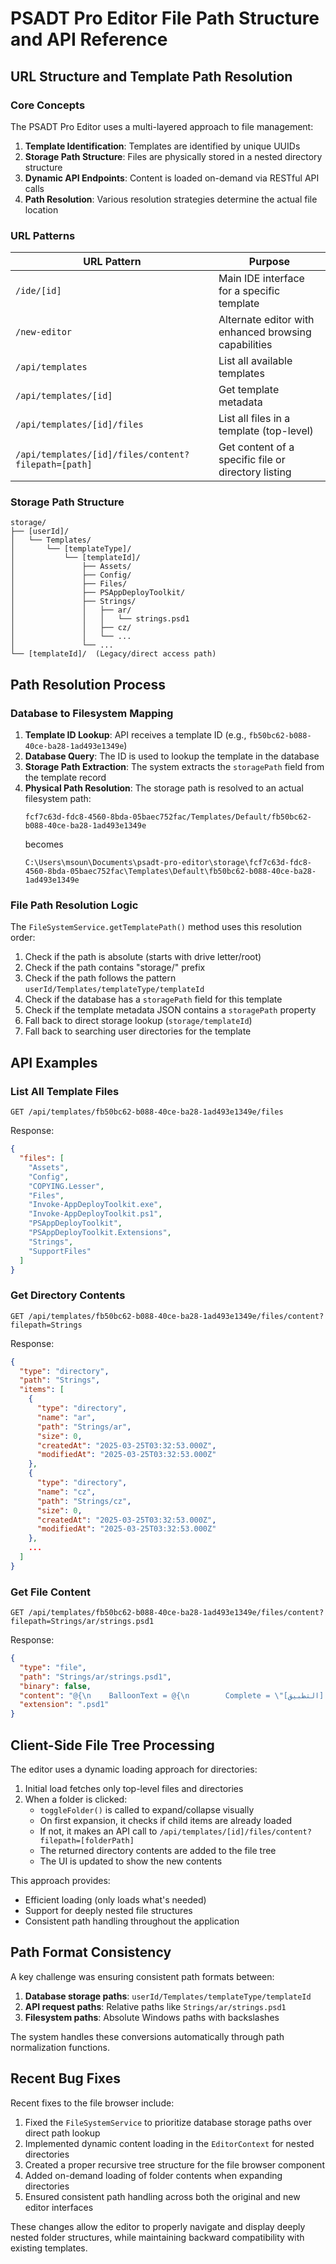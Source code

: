 # PSADT Pro Editor File Path Structure and API Reference

## URL Structure and Template Path Resolution

### Core Concepts

The PSADT Pro Editor uses a multi-layered approach to file management:

1. **Template Identification**: Templates are identified by unique UUIDs
2. **Storage Path Structure**: Files are physically stored in a nested directory structure
3. **Dynamic API Endpoints**: Content is loaded on-demand via RESTful API calls
4. **Path Resolution**: Various resolution strategies determine the actual file location

### URL Patterns

| URL Pattern | Purpose |
|-------------|---------|
| `/ide/[id]` | Main IDE interface for a specific template |
| `/new-editor` | Alternate editor with enhanced browsing capabilities |
| `/api/templates` | List all available templates |
| `/api/templates/[id]` | Get template metadata |
| `/api/templates/[id]/files` | List all files in a template (top-level) |
| `/api/templates/[id]/files/content?filepath=[path]` | Get content of a specific file or directory listing |

### Storage Path Structure

```
storage/
├── [userId]/
│   └── Templates/
│       └── [templateType]/
│           └── [templateId]/
│               ├── Assets/
│               ├── Config/
│               ├── Files/
│               ├── PSAppDeployToolkit/
│               ├── Strings/
│               │   ├── ar/
│               │   │   └── strings.psd1
│               │   ├── cz/
│               │   └── ...
│               └── ...
└── [templateId]/  (Legacy/direct access path)
```

## Path Resolution Process

### Database to Filesystem Mapping

1. **Template ID Lookup**: API receives a template ID (e.g., `fb50bc62-b088-40ce-ba28-1ad493e1349e`)
2. **Database Query**: The ID is used to lookup the template in the database
3. **Storage Path Extraction**: The system extracts the `storagePath` field from the template record
4. **Physical Path Resolution**: The storage path is resolved to an actual filesystem path:
   ```
   fcf7c63d-fdc8-4560-8bda-05baec752fac/Templates/Default/fb50bc62-b088-40ce-ba28-1ad493e1349e
   ```
   becomes
   ```
   C:\Users\msoun\Documents\psadt-pro-editor\storage\fcf7c63d-fdc8-4560-8bda-05baec752fac\Templates\Default\fb50bc62-b088-40ce-ba28-1ad493e1349e
   ```

### File Path Resolution Logic

The `FileSystemService.getTemplatePath()` method uses this resolution order:

1. Check if the path is absolute (starts with drive letter/root)
2. Check if the path contains "storage/" prefix
3. Check if the path follows the pattern `userId/Templates/templateType/templateId`
4. Check if the database has a `storagePath` field for this template
5. Check if the template metadata JSON contains a `storagePath` property
6. Fall back to direct storage lookup (`storage/templateId`)
7. Fall back to searching user directories for the template

## API Examples

### List All Template Files

```
GET /api/templates/fb50bc62-b088-40ce-ba28-1ad493e1349e/files
```

Response:
```json
{
  "files": [
    "Assets",
    "Config",
    "COPYING.Lesser",
    "Files",
    "Invoke-AppDeployToolkit.exe",
    "Invoke-AppDeployToolkit.ps1",
    "PSAppDeployToolkit",
    "PSAppDeployToolkit.Extensions",
    "Strings",
    "SupportFiles"
  ]
}
```

### Get Directory Contents

```
GET /api/templates/fb50bc62-b088-40ce-ba28-1ad493e1349e/files/content?filepath=Strings
```

Response:
```json
{
  "type": "directory",
  "path": "Strings",
  "items": [
    {
      "type": "directory",
      "name": "ar",
      "path": "Strings/ar",
      "size": 0,
      "createdAt": "2025-03-25T03:32:53.000Z",
      "modifiedAt": "2025-03-25T03:32:53.000Z"
    },
    {
      "type": "directory",
      "name": "cz",
      "path": "Strings/cz",
      "size": 0,
      "createdAt": "2025-03-25T03:32:53.000Z",
      "modifiedAt": "2025-03-25T03:32:53.000Z"
    },
    ...
  ]
}
```

### Get File Content

```
GET /api/templates/fb50bc62-b088-40ce-ba28-1ad493e1349e/files/content?filepath=Strings/ar/strings.psd1
```

Response:
```json
{
  "type": "file",
  "path": "Strings/ar/strings.psd1",
  "binary": false,
  "content": "@{\n    BalloonText = @{\n        Complete = \"تم التثبيت بنجاح [التطبيق]\" ...",
  "extension": ".psd1"
}
```

## Client-Side File Tree Processing

The editor uses a dynamic loading approach for directories:

1. Initial load fetches only top-level files and directories
2. When a folder is clicked:
   - `toggleFolder()` is called to expand/collapse visually
   - On first expansion, it checks if child items are already loaded
   - If not, it makes an API call to `/api/templates/[id]/files/content?filepath=[folderPath]`
   - The returned directory contents are added to the file tree
   - The UI is updated to show the new contents

This approach provides:
- Efficient loading (only loads what's needed)
- Support for deeply nested file structures
- Consistent path handling throughout the application

## Path Format Consistency

A key challenge was ensuring consistent path formats between:
1. **Database storage paths**: `userId/Templates/templateType/templateId`
2. **API request paths**: Relative paths like `Strings/ar/strings.psd1`
3. **Filesystem paths**: Absolute Windows paths with backslashes

The system handles these conversions automatically through path normalization functions.

## Recent Bug Fixes

Recent fixes to the file browser include:

1. Fixed the `FileSystemService` to prioritize database storage paths over direct path lookup
2. Implemented dynamic content loading in the `EditorContext` for nested directories
3. Created a proper recursive tree structure for the file browser component
4. Added on-demand loading of folder contents when expanding directories
5. Ensured consistent path handling across both the original and new editor interfaces

These changes allow the editor to properly navigate and display deeply nested folder structures, while maintaining backward compatibility with existing templates. 